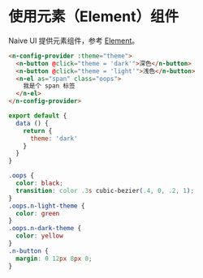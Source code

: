 # 使用元素（Element）组件
Naive UI 提供元素组件，参考 [Element](n-element)。
```html
<n-config-provider :theme="theme">
  <n-button @click="theme = 'dark'">深色</n-button>
  <n-button @click="theme = 'light'">浅色</n-button>
  <n-el as="span" class="oops">
    我是个 span 标签
  </n-el>
</n-config-provider>
```
```js
export default {
  data () {
    return {
      theme: 'dark'
    }
  }
}
```
```css
.oops {
  color: black;
  transition: color .3s cubic-bezier(.4, 0, .2, 1);
}
.oops.n-light-theme {
  color: green
}
.oops.n-dark-theme {
  color: yellow
}
.n-button {
  margin: 0 12px 8px 0;
}
```